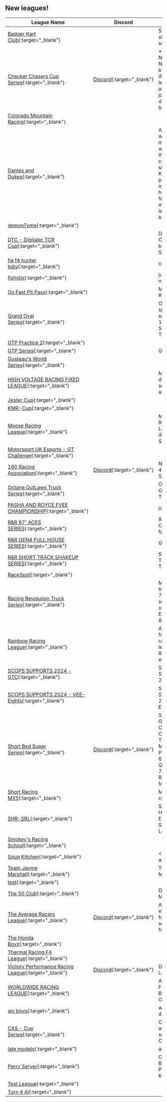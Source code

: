## New leagues!

| League Name | Discord | About |
|-----------------------------------------------------------------------------------------------------------------------------------|------------------------------------------------------------------|-------------------------------------------------------------------------------------------------------------------------------------------------------------------------|
|[Badger Kart Club](https://members.iracing.com/membersite/member/LeagueView.do?league=10732){:target="_blank"} | |Sharpen your skills and be social |
|[Checker Chasers Cup Series](https://members.iracing.com/membersite/member/LeagueView.do?league=10695){:target="_blank"} |[Discord](https://discord.gg/rUfBnfCmkc){:target="_blank"} |\*\*NEW\*\* NASCAR NEXT GEN based iRacing league\! Go ahead and join the discord below\! |
|[Colorado Mountain Racing](https://members.iracing.com/membersite/member/LeagueView.do?league=10724){:target="_blank"} | | |
|[Dames and Dukes](https://members.iracing.com/membersite/member/LeagueView.do?league=10733){:target="_blank"} | |A league for women and men that are working on their race craft in the sim space\. Keep the profanity to minimum and help your fellow members learn to be better racers\. |
|[demonTyme](https://members.iracing.com/membersite/member/LeagueView.do?league=10717){:target="_blank"} | | |
|[DTC \- Digitaler TCR Cup](https://members.iracing.com/membersite/member/LeagueView.do?league=10730){:target="_blank"} | |Digitaler TCR Cup powered by CARLAR Series |
|[fia f4 hunter toby](https://members.iracing.com/membersite/member/LeagueView.do?league=10718){:target="_blank"} | |cool |
|[fishstix](https://members.iracing.com/membersite/member/LeagueView.do?league=10701){:target="_blank"} | |just for fun newbie |
|[Go Fast Pit Pass](https://members.iracing.com/membersite/member/LeagueView.do?league=10731){:target="_blank"} | |Monday Oval Racing |
|[Grand Oval Series](https://members.iracing.com/membersite/member/LeagueView.do?league=10702){:target="_blank"} | |Only Super speedways some 1\.5Milles and Some Short Tracks |
|[GTP Practice 2](https://members.iracing.com/membersite/member/LeagueView.do?league=10727){:target="_blank"} | | |
|[GTP Series](https://members.iracing.com/membersite/member/LeagueView.do?league=10726){:target="_blank"} | |GTP Practice |
|[Gusteau's World Series](https://members.iracing.com/membersite/member/LeagueView.do?league=10706){:target="_blank"} | | |
|[HIGH VOLTAGE RACING FIXED LEAGUE](https://members.iracing.com/membersite/member/LeagueView.do?league=10723){:target="_blank"} | |Multiple different fixed series road and oval cars |
|[Jester Cup](https://members.iracing.com/membersite/member/LeagueView.do?league=10700){:target="_blank"} | | |
|[KMR\-Cup](https://members.iracing.com/membersite/member/LeagueView.do?league=10729){:target="_blank"} | | |
|[Moose Racing League](https://members.iracing.com/membersite/member/LeagueView.do?league=10711){:target="_blank"} | |Moose Racing League's iRacing Series |
|[Motorsport UK Esports \- GT Challenge](https://members.iracing.com/membersite/member/LeagueView.do?league=10715){:target="_blank"} | | |
|[160 Racing Association](https://members.iracing.com/membersite/member/LeagueView.do?league=10734){:target="_blank"} |[Discord](https://discord.gg/sSnAC5gtQp){:target="_blank"} |NASCAR Gen 4 / INDYCAR Series |
|[Octane OutLaws Truck Series](https://members.iracing.com/membersite/member/LeagueView.do?league=10699){:target="_blank"} | |Octane Outlaws Truck Series |
|[PASHA AND ROYCE FVEE CHAMPIONSHIP](https://members.iracing.com/membersite/member/LeagueView.do?league=10737){:target="_blank"} | |joins now |
|[R&R 87' ACES SERIES](https://members.iracing.com/membersite/member/LeagueView.do?league=10721){:target="_blank"} | |87' LEGENDS CARS GOING fast af |
|[R&R GEN4 FULL HOUSE SERIES](https://members.iracing.com/membersite/member/LeagueView.do?league=10719){:target="_blank"} | |GEN 4 |
|[R&R SHORT TRACK SHAKEUP SERIES](https://members.iracing.com/membersite/member/LeagueView.do?league=10720){:target="_blank"} | |SHORT TRACKS IN THE TRUCKS |
|[RaceSpot](https://members.iracing.com/membersite/member/LeagueView.do?league=10709){:target="_blank"} | | |
|[Racing Revolution Truck Series](https://members.iracing.com/membersite/member/LeagueView.do?league=10703){:target="_blank"} | |Monday night truck series\. 7:30 ET session opens\. 8:30 ET Qualifying 8:35 ET Grid |
|[Rainbow Racing League](https://members.iracing.com/membersite/member/LeagueView.do?league=10704){:target="_blank"} | |An LGBTQ\+ friendly racing league\. Racing is for everyone\. |
|[SCOPS SUPPORTS 2024 \- GTC](https://members.iracing.com/membersite/member/LeagueView.do?league=10712){:target="_blank"} | |SCOPS SUPPORTS 2024 \- GTC |
|[SCOPS SUPPORTS 2024 \- VEE\-Eights](https://members.iracing.com/membersite/member/LeagueView.do?league=10713){:target="_blank"} | |SCOPS SUPPORTS 2024 \- VEE\-Eights |
|[Short Bed Super Series](https://members.iracing.com/membersite/member/LeagueView.do?league=10738){:target="_blank"} |[Discord](https://discord.gg/ssPBmdkzse){:target="_blank"} |Spare Parts Gaming Community\.   Craftsman Trucks, Monday's\. Practice at 6:35 pm ET\. Qualifying at 7:05pm ET\. Racing to follow\! |
|[Short Racing MX5](https://members.iracing.com/membersite/member/LeagueView.do?league=10736){:target="_blank"} | |MX5 championship |
|[SHR\-SRL](https://members.iracing.com/membersite/member/LeagueView.do?league=10707){:target="_blank"} | |Stewart\-Haas Employee Sim Racing League\. |
|[Smokey's Racing School](https://members.iracing.com/membersite/member/LeagueView.do?league=10710){:target="_blank"} | | |
|[Soup Kitchen](https://members.iracing.com/membersite/member/LeagueView.do?league=10698){:target="_blank"} | |<3 Dirty Mike and the Boiz |
|[Team Jayme Marshall](https://members.iracing.com/membersite/member/LeagueView.do?league=10739){:target="_blank"} | |Team Jayme Marshall |
|[test](https://members.iracing.com/membersite/member/LeagueView.do?league=10735){:target="_blank"} | | |
|[The 50 Club](https://members.iracing.com/membersite/member/LeagueView.do?league=10705){:target="_blank"} | |Dirt Late Model Pro |
|[The Average Racers League](https://members.iracing.com/membersite/member/LeagueView.do?league=10725){:target="_blank"} |[Discord](https://discord.com/invite/KRXygpyU6Y){:target="_blank"} |A League for everyone, fun, not very serious and free\! |
|[The Honda Boyz](https://members.iracing.com/membersite/member/LeagueView.do?league=10696){:target="_blank"} | | |
|[Thermal Racing F4 League](https://members.iracing.com/membersite/member/LeagueView.do?league=10694){:target="_blank"} | | |
|[Victory Performance Racing League](https://members.iracing.com/membersite/member/LeagueView.do?league=10697){:target="_blank"} |[Discord](https://discord.gg/jXwMnqvF){:target="_blank"} |Dirt Midget League |
|[WORLDWIDE RACING LEAGUE](https://members.iracing.com/membersite/member/LeagueView.do?league=10693){:target="_blank"} | |A LEAGUE FOR BEGINNERS ON IRACING |
|[wv boys](https://members.iracing.com/membersite/member/LeagueView.do?league=10722){:target="_blank"} | |west virginia dirt racing |
|[CAS \- Cup Series](https://members.iracing.com/membersite/member/LeagueView.do?league=10716){:target="_blank"} | |Combined and solo series with Cup vehicles\. |
|[late models](https://members.iracing.com/membersite/member/LeagueView.do?league=10692){:target="_blank"} | |ai only |
|[Perry Server](https://members.iracing.com/membersite/member/LeagueView.do?league=10714){:target="_blank"} | |Charlotte  Bristol  Lanier  Port Royal  KoKoMo |
|[Test League](https://members.iracing.com/membersite/member/LeagueView.do?league=10708){:target="_blank"} | | |
|[Turn 4 AI](https://members.iracing.com/membersite/member/LeagueView.do?league=10728){:target="_blank"} | | |

